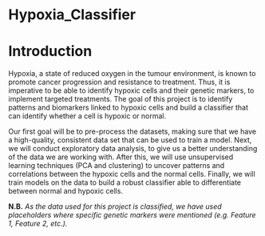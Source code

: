 # Hypoxia_Classifier

<h1><b>Introduction</b></h1>
<p>Hypoxia, a state of reduced oxygen in the tumour environment, is known to promote cancer progression and resistance to treatment. Thus, it is imperative to be able to identify hypoxic cells and their genetic markers, to implement targeted treatments. The goal of this project is to identify patterns and biomarkers linked to hypoxic cells and build a classifier that can identify whether a cell is hypoxic or normal.</p>

<p>Our first goal will be to pre-process the datasets, making sure that we have a high-quality, consistent data set that can be used to train a model. Next, we will conduct exploratory data analysis, to give us a better understanding of the data we are working with. After this, we will use unsupervised learning techniques (PCA and clustering) to uncover patterns and correlations between the hypoxic cells and the normal cells. Finally, we will train models on the data to build a robust classifier able to differentiate between normal and hypoxic cells.</p>

**N.B.** 
*As the data used for this project is classified, we have used placeholders where specific genetic markers were mentioned (e.g. Feature 1, Feature 2, etc.).*

